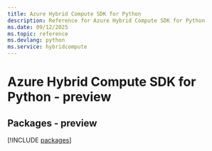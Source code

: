 ```yaml
---
title: Azure Hybrid Compute SDK for Python
description: Reference for Azure Hybrid Compute SDK for Python
ms.date: 09/12/2025
ms.topic: reference
ms.devlang: python
ms.service: hybridcompute
---
```

# Azure Hybrid Compute SDK for Python - preview
## Packages - preview
[!INCLUDE [packages](hybrid-compute-index.md)]